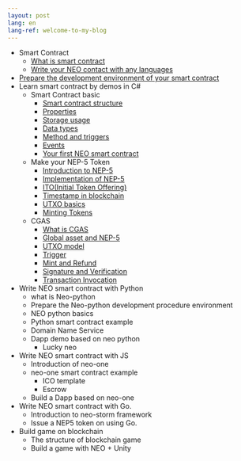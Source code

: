 ```yaml
---
layout: post
lang: en
lang-ref: welcome-to-my-blog
---
```


- Smart Contract
    - [What is smart contract](What_is_smart_contract)
    - [Write your  NEO contact with any languages](What_is_smart_contract#write-smart-contracts-in-any-language)
- [Prepare the development environment of your smart contract](Development_set_up)
- Learn smart contract by demos in C#
	- Smart Contract basic
		- [Smart contract structure](Smart_Contract_basics#1-contract-structure) 
		- [Properties](Smart_Contract_basics#2-constract-property)
		- [Storage usage](Smart_Contract_basics#2-storage-property)
		- [Data types](Smart_Contract_basics#3--data-type)
		- [Method and triggers](Smart_Contract_basics#6-events)
		- [Events](Smart_Contract_basics#6-events) 
		- [Your first NEO smart contract](Smart_Contract_basics#learn-by-demo)
	- Make your NEP-5 Token
		- [Introduction to NEP-5](What_is_nep5#introduction-to-nep-5)
		- [Implementation of NEP-5](What_is_nep5#implementation-of-nep-5)
		- [ITO(Initial Token Offering)](Give_an_ITO#give-an-ito-initial-token-offering)
		- [Timestamp in blockchain](Give_an_ITO#timestamp)
		- [UTXO basics](UTXO)
		- [Minting Tokens](Give_an_ITO#minttoken)
	- CGAS
		- [What is CGAS](cgas/1_what_is_cgas)
		- [Global asset and NEP-5](cgas/2_global_asset_and_nep5)
		- [UTXO model](cgas/3_utxo_model)
		- [Trigger](cgas/4_trigger)
		- [Mint and Refund](cgas/5_minttokens_and_refund)
		- [Signature and Verification](cgas/6_signature_and_verification)
		- [Transaction Invocation](cgas/7_invocation)
- Write NEO smart contract with Python 
	- what is Neo-python
	- Prepare the Neo-python development procedure environment 
	- NEO python basics
	- Python smart contract example
	- Domain Name Service
	- Dapp demo based on neo python
		- Lucky neo 
- Write NEO smart contract with JS
	- Introduction of neo-one
	- neo-one smart contract example
		- ICO template
		- Escrow
	- Build a Dapp based on neo-one 
- Write NEO smart contract with Go.
	- Introduction to neo-storm framework
	- Issue a NEP5 token on using Go.
- Build game on blockchain
	- The structure of blockchain game
	- Build a game with NEO + Unity
